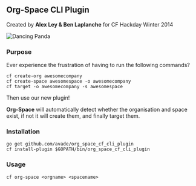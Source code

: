 Org-Space CLI Plugin
--------------------

Created by **Alex Ley & Ben Laplanche** for CF Hackday Winter 2014

![Dancing Panda](http://media.giphy.com/media/txsJLp7Z8zAic/giphy.gif)

### Purpose

Ever experience the frustration of having to run the following commands?

```
cf create-org awesomecompany
cf create-space awesomespace -o awesomecompany
cf target -o awesomecompany -s awesomespace
```

Then use our new plugin!

**Org-Space** will automatically detect whether the organisation and space exist, if not it will create them, and finally target them.

### Installation

```
go get github.com/avade/org_space_cf_cli_plugin
cf install-plugin $GOPATH/bin/org_space_cf_cli_plugin
```

### Usage

```
cf org-space <orgname> <spacename>
```
